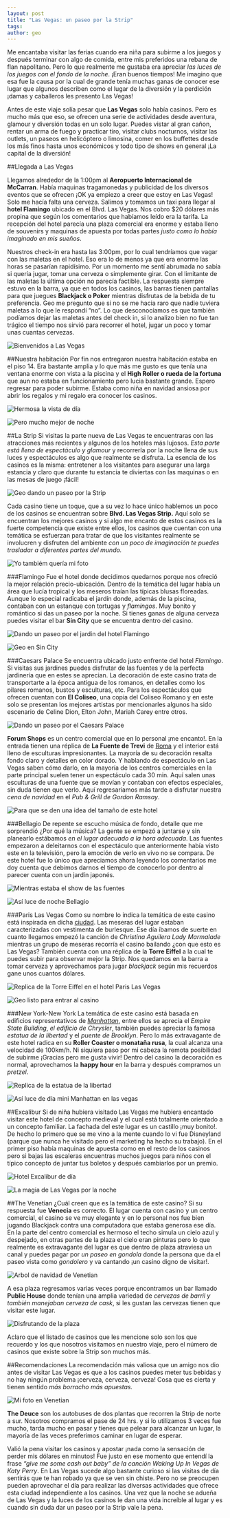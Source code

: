 ```yaml
---
layout: post
title: "Las Vegas: un paseo por la Strip"
tags: 
author: geo
---
```

Me encantaba visitar las ferias cuando era niña para subirme a los juegos y después terminar con algo de comida, entre mis preferidos una rebana de flan napolitano. Pero lo que realmente  me gustaba era apreciar *las luces de los juegos con el fondo de la noche*. ¡Eran buenos tiempos! Me imagino que esa fue la causa por la cual de grande tenía muchas ganas de conocer ese lugar que algunos describen como el lugar de la diversión y la perdición ¡damas y caballeros les presento Las Vegas!

Antes de este viaje solía pesar que **Las Vegas** solo había casinos. Pero es mucho más que eso, se ofrecen una serie de actividades desde aventura, glamour y diversión todas en un solo lugar. Puedes vistar al gran cañon, rentar un arma de fuego y practicar tiro, visitar clubs nocturnos, visitar las outlets, un paseos en helicóptero o limosina, comer en los buffettes desde los más finos hasta unos económicos y todo tipo de shows en general ¡La capital de la diversión!

##Llegada a Las Vegas

Llegamos alrededor de la 1:00pm al **Aeropuerto Internacional de McCarran**. Había maquinas tragamonedas y publicidad de los diversos eventos que se ofrecen ¡OK ya empiezo a creer que estoy en Las Vegas! Solo me hacía falta una cerveza. Salimos y tomamos un taxi para llegar al **hotel Flamingo** ubicado en el Blvd. Las Vegas. Nos cobro $20 dólares más propina que según los comentarios que habíamos leído era la tarifa. La recepción del hotel parecía una plaza comercial era enorme y estaba lleno de souvenirs y maquinas de apuesta por todas partes *justo como lo había imaginado en mis sueños*.

Nuestros check-in era hasta las 3:00pm, por lo cual tendríamos que vagar con las maletas en el hotel. Eso era lo de menos ya que era enorme las horas se pasarían rapidísimo. Por un momento me sentí abrumada no sabía si quería jugar, tomar una cerveza o simplemente girar. Con el limitante de las maletas la última opción no parecía factible. La respuesta siempre estuvo en la barra, ya que en todos los casinos, las barras tienen pantallas para que juegues **Blackjack o Poker** mientras disfrutas de la bebida de tu preferencia. Geo me pregunto que si no se me hacia raro que nadie tuviera maletas a lo que le respondí “no”. Lo que desconocíamos es que también podíamos dejar las maletas antes del check in, si lo analizo bien no fue tan trágico el tiempo nos sirvió para recorrer el hotel, jugar un poco y tomar unas cuantas cervezas.

![Bienvenidos a Las Vegas](/content/images/2015/03/2013-12-25-12-30-38.jpg)

##Nuestra habitación
Por fin nos entregaron nuestra habitación estaba en el piso 14. Era bastante amplia y lo que más me gusto es que tenía una ventana enorme con vista a la piscina y el **High Roller o rueda de la fortuna** que aun no estaba en funcionamiento pero lucia bastante grande. Espero regresar para poder subirme. Estaba como niña en navidad ansiosa por abrir los regalos y mi regalo era conocer los casinos.

![Hermosa la vista de día](/content/images/2015/03/2013-12-24-15-56-38.jpg)

![Pero mucho mejor de noche](/content/images/2015/03/DSC09908--1-.JPG)

##La Strip 
Si visitas la parte nueva de Las Vegas te encuentraras con las atracciones más recientes y algunos de los hoteles más lujosos. *Esta parte está llena de espectáculo y glamour* y recorrerla por la noche llena de sus luces y espectáculos es algo que realmente se disfruta. La esencia de los casinos es la misma: entretener a los visitantes para asegurar una larga estancia y claro que durante tu estancia te diviertas con las maquinas o en las mesas de juego ¡fácil! 

![Geo dando un paseo por la Strip](/content/images/2015/03/DSC09916-1.JPG)

Cada casino tiene un toque, que a su vez lo hace único hablemos un poco de los casinos se encuentran sobre **Blvd. Las Vegas Strip.** Aquí solo se encuentran los mejores casinos y si algo me encanto de estos casinos es la fuerte competencia que existe entre ellos, los casinos que cuentan con una temática se esfuerzan para tratar de que los visitantes realmente se involucren y disfruten del ambiente *con un poco de imaginación te puedes trasladar a diferentes partes del mundo.* 

![Yo tambiém quería mi foto](/content/images/2015/03/DSC09922.JPG)

###Flamingo
Fue el hotel donde decidimos quedarnos porque nos ofreció la mejor relación precio-ubicación. Dentro de la temática del lugar había un área que lucía tropical y los meseros traían las típicas blusas floreadas. Aunque lo especial radicaba el jardín donde, además de la piscina, contaban con un estanque con tortugas y *flamingos*. Muy bonito y romántico si das un paseo por la noche. Si tienes ganas de alguna cerveza puedes visitar el bar **Sin City** que se encuentra dentro del casino.

![Dando un paseo por el jardin del hotel Flamingo](/content/images/2015/03/DSC09947.JPG)

![Geo en Sin City](/content/images/2015/03/2013-12-25-23-08-21.jpg)

###Caesars Palace
Se encuentra ubicado justo enfrente del hotel *Flamingo*. Si visitas sus jardines puedes disfrutar de las fuentes y de la perfecta jardinería que en estes se aprecian. La decoración de este casino trata de transportarte a la época antigua de los romanos, en detalles como los pilares romanos, bustos y esculturas, etc. Para los espectáculos que ofrecen cuentan con **El Coliseo**, una copia del Coliseo Romano y en este solo se presentan los mejores artistas por mencionarles algunos ha sido escenario de Celine Dion, Elton John, Mariah Carey entre otros. 

![Dando un paseo por el Caesars Palace](/content/images/2015/03/2013-12-24-16-33-27.jpg)

**Forum Shops** es un centro comercial que en lo personal ¡me encanto!. En la entrada tienen una réplica de **La Fuente de Trevi** de [Roma](/tag/roma) y el interior está lleno de esculturas impresionantes. La mayoría de su decoración resalta fondo claro y detalles en color dorado. Y hablando de espectáculo en Las Vegas saben cómo darlo, en la mayoría de los centros comerciales en la parte principal suelen tener un espectáculo cada 30 min. Aquí salen unas esculturas de una fuente que se movían y contaban con efectos especiales, sin duda tienen que verlo. Aquí regresaríamos más tarde a disfrutar nuestra *cena de navidad* en el *Pub & Grill de Gordon Ramsay*.

![Para que se den una idea del  tamaño de este hotel](/content/images/2015/03/2013-12-24-16-34-44.jpg)

###Bellagio
De repente se escucho música de fondo, detalle que me sorprendió ¿Por qué la música? La gente se empezó a juntarse y sin planearlo estábamos *en el lugar adecuado a la hora adecuada*. Las fuentes empezaron a deleitarnos con el espectáculo que anteriormente había visto este en la televisión, pero la emoción de verlo en vivo no se compara. De este hotel fue lo único que apreciamos ahora leyendo los comentarios me doy cuenta que debimos darnos el tiempo de conocerlo por dentro al parecer cuenta con un jardín japonés.

![Mientras estaba el show de las fuentes](/content/images/2015/03/2013-12-24-19-18-51.jpg)

![Así luce de noche Bellagio](/content/images/2015/03/DSC09934.JPG)

###Paris Las Vegas
Como su nombre lo indica la temática de este casino está inspirada en dicha [ciudad](/tag/paris). Las meseras del lugar estaban caracterizadas con vestimenta de burlesque. Ese día íbamos de suerte en cuanto llegamos empezó la canción de *Christina Aguilera Lady Marmalade* mientras un grupo de meseras recorría el casino bailando ¿con que esto es Las Vegas? También cuenta con una réplica de la **Torre Eiffel** a la cual te puedes subir para observar mejor la Strip. Nos quedamos en la barra a tomar cerveza y aprovechamos para jugar *blackjack* según mis recuerdos gane unos cuantos dólares.

![Replica de la Torre Eiffel en el hotel Paris Las Vegas](/content/images/2015/03/DSC09930.JPG)

![Geo listo para entrar al casino](/content/images/2015/03/DSC09932.JPG)

###New York-New York
La temática de este casino está basada en edificios representativos de [*Manhattan*](/tag/new-york), entre ellos se aprecia el *Empire State Building*, *el edificio de Chrysler*, también puedes apreciar la famosa *estatua de la libertad* y el *puente de Brooklyn*. Pero lo más extravagante de este hotel radica en su **Roller Coaster o monataña rusa**, la cual alcanza una velocidad de 100km/h. Ni siquiera paso por mi cabeza la remota posibilidad de subirme ¡Gracias pero me gusta vivir! Dentro del casino la decoración es normal, aprovechamos la **happy hour** en la barra y después compramos un *pretzel*. 

![Replica de la estatua de la libertad](/content/images/2015/03/2013-12-27-11-29-30.jpg)

![Así luce de día mini Manhattan en las vegas ](/content/images/2015/03/2013-12-27-13-18-21.jpg)

##Excalibur
Si de niña hubiera visitado Las Vegas me hubiera encantado visitar este hotel de concepto medieval y el cual está totalmente orientado a un concepto familiar. La fachada del este lugar es un castillo ¡muy bonito!. De hecho lo primero que se me vino a la mente cuando lo vi fue Disneyland (parque que nunca he visitado pero el marketing ha hecho su trabajo). En el primer piso había maquinas de apuesta como en el resto de los casinos pero si bajas las escaleras encuentras muchos juegos para niños con el típico concepto de juntar tus boletos y después cambiarlos por un premio. 

![Hotel Excalibur de día](/content/images/2015/03/2013-12-27-11-31-29-HDR.jpg)

![La magia de Las Vegas por la noche](/content/images/2015/03/2013-12-27-18-59-04-HDR.jpg)

##The Venetian
¿Cuál creen que es la temática de este casino? Si su respuesta fue **Venecia** es correcto. El lugar cuenta con casino y un centro comercial, el casino se ve muy elegante y en lo personal nos fue bien jugando Blackjack contra una computadora que estaba generosa ese día. En la parte del centro comercial es hermoso el techo simula un cielo azul y despejado, en otras partes de la plaza el cielo eran pinturas pero lo que realmente es extravagante del lugar es que dentro de plaza atraviesa un canal y puedes pagar por *un paseo en gondola* donde la persona que da el paseo vista como *gondolero* y va cantando ¡un casino digno de visitar!. 

![Arbol de navidad de Venetian](/content/images/2015/03/2013-12-24-18-16-12.jpg)

A esa plaza regresamos varias veces porque encontramos un bar llamado **Public House** donde tenían una amplia variedad de *cervezas de barril y también manejaban cerveza de cask*, si les gustan las cervezas tienen que visitar este lugar.

![Disfrutando de la plaza](/content/images/2015/03/2013-12-24-17-08-20.jpg)

Aclaro que el listado de casinos que les mencione solo son los que recuerdo y los que nosotros visitamos en nuestro viaje, pero el número de casinos que existe sobre la Strip son muchos más. 

##Recomendaciones
La recomendación más valiosa que un amigo nos dio antes de visitar Las Vegas es que a los casinos puedes meter tus bebidas y no hay ningún problema ¡cerveza, cerveza, cerveza! Cosa que es cierta y tienen sentido *más borracho más apuestas.*

![Mi foto en Venetian ](/content/images/2015/03/2013-12-24-17-03-17.jpg)

**The Deuce** son los autobuses de dos plantas que recorren la Strip de norte a sur. Nosotros compramos el pase de 24 hrs. y si lo utilizamos 3 veces fue mucho, tarda mucho en pasar y tienes que pelear para alcanzar un lugar, la mayoría de las veces preferimos caminar en lugar de esperar.

Valió la pena visitar los casinos y apostar ¡nada como la sensación de perder mis dólares en minutos! Fue justo en ese momento que entendí la frase *“give me some cash out baby”  de la canción Waking Up In Vegas de Katy Perry*. En Las Vegas sucede algo bastante curioso si las visitas de día sentirás que te han robado ya que se ven sin chiste. Pero no se preocupen pueden aprovechar el día para realizar las diversas actividades que ofrece esta ciudad independiente a los casinos. Una vez que la noche se adueña de Las Vegas y la luces de los casinos le dan una vida increíble al lugar y es cuando sin duda dar un paseo por la Strip vale la pena. 
